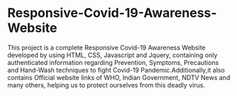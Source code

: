# Responsive-Covid-19-Awareness-Website
This project is a complete Responsive Covid-19 Awareness Website developed by using HTML, CSS, Javascript and Jquery, containing only authenticated information regarding Prevention, Symptoms, Precautions and Hand-Wash techniques to fight Covid-19 Pandemic.Additionally,it also contains Official website links of WHO, Indian Government, NDTV News and many others, helping us to protect ourselves from this deadly virus. 

